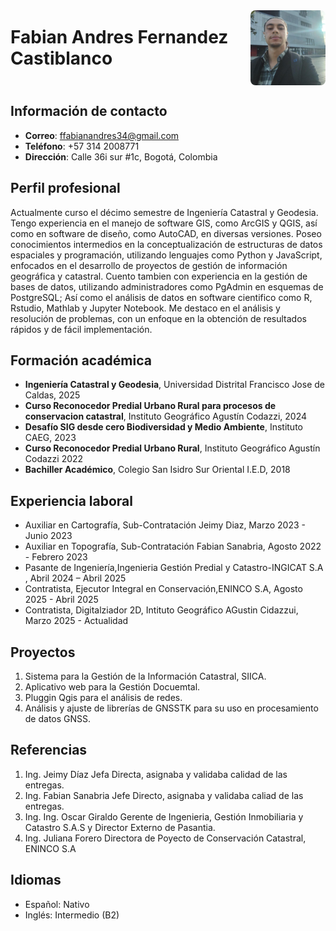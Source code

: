 <div style="display: flex; align-items: center; justify-content: space-between;">
  <h1 style="margin: 0;">Fabian Andres Fernandez Castiblanco</h1>
  <img src="images/foto.jpg" alt="Foto de Fabian" style="width: 120px; border-radius: 8px; margin-left: 20px;" />
</div>


## Información de contacto
- **Correo**: ffabianandres34@gmail.com  
- **Teléfono**: +57 314 2008771
- **Dirección**: Calle 36i sur #1c, Bogotá, Colombia

## Perfil profesional
Actualmente curso el décimo semestre de Ingeniería Catastral y Geodesia.
Tengo experiencia en el manejo de software GIS, como ArcGIS y QGIS, así como en software de diseño, como AutoCAD, en diversas versiones.
Poseo conocimientos intermedios en la conceptualización de estructuras de datos espaciales y programación, utilizando lenguajes como Python y JavaScript, enfocados en el desarrollo de proyectos de gestión de información geográfica y catastral. Cuento tambien con experiencia en la gestión de bases de datos, utilizando administradores como PgAdmin en esquemas de PostgreSQL; Así como el análisis de datos en software cientifico como R, Rstudio, Mathlab y Jupyter Notebook.
Me destaco en el análisis y resolución de problemas, con un enfoque en la obtención de resultados rápidos y de fácil implementación.

## Formación académica
- **Ingeniería Catastral y Geodesia**, Universidad Distrital Francisco Jose de Caldas, 2025 
- **Curso Reconocedor Predial Urbano Rural para procesos de conservacion catastral**, Instituto Geográfico Agustín Codazzi,  2024 
- **Desafío SIG desde cero Biodiversidad y Medio Ambiente**, Instituto CAEG, 2023
- **Curso Reconocedor Predial Urbano Rural**, Instituto Geográfico Agustín Codazzi 2022
- **Bachiller Académico**, Colegio San Isidro Sur Oriental I.E.D, 2018  


## Experiencia laboral
- Auxiliar en Cartografía, Sub-Contratación Jeimy Diaz, Marzo 2023 - Junio 2023  
- Auxiliar en Topografía, Sub-Contratación Fabian Sanabria, Agosto 2022 - Febrero 2023  
- Pasante de Ingeniería,Ingenieria Gestión Predial y Catastro-INGICAT S.A , Abril 2024 – Abril 2025
- Contratista, Ejecutor Integral en Conservación,ENINCO S.A, Agosto 2025 - Abril 2025
- Contratista, Digitalziador 2D, Intituto Geográfico AGustin Cidazzui, Marzo 2025 - Actualidad

## Proyectos
1. Sistema para la Gestión de la Información Catastral, SIICA.
2. Aplicativo web para la Gestión Docuemtal.
3. Pluggin Qgis para el análisis de redes.
4. Análisis y ajuste de librerías de GNSSTK para su uso en procesamiento de datos GNSS. 

## Referencias 
1. Ing. Jeimy Díaz
   Jefa Directa, asignaba y validaba calidad de las entregas.
2. Ing. Fabian Sanabria
   Jefe Directo, asignaba y validaba caliad de las entregas.
3. Ing. Ing. Oscar Giraldo
   Gerente de Ingenieria, Gestión Inmobiliaria y Catastro S.A.S y Director Externo de Pasantia.
4. Ing. Juliana Forero
   Directora de Poyecto de Conservación Catastral, ENINCO S.A
## Idiomas
- Español: Nativo  
- Inglés: Intermedio (B2)
